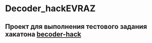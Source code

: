 # Decoder_hackEVRAZ

## Проект для выполнения тестового задания хакатона [becoder-hack](https://becoder-hack.ru/)
